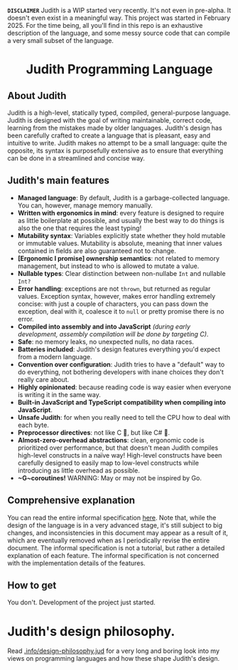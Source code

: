 **`DISCLAIMER`** Judith is a WIP started very recently. It's not even in pre-alpha. It doesn't even exist in a meaningful way. This project was started in February 2025. For the time being, all you'll find in this repo is an exhaustive description of the language, and some messy source code that can compile a very small subset of the language.

<div align="center">
  <h1>Judith Programming Language</h1>
</div>

## About Judith
Judith is a high-level, statically typed, compiled, general-purpose language. Judith is designed with the goal of writing maintainable, correct code, learning from the mistakes made by older languages. Judith's design has been carefully crafted to create a language that is pleasant, easy and intuitive to write. Judith makes no attempt to be a small language: quite the opposite, its syntax is purposefully extensive as to ensure that everything can be done in a streamlined and concise way.

## Judith's main features

- **Managed language**: By default, Judith is a garbage-collected language. You can, however, manage memory manually.
- **Written with ergonomics in mind**: every feature is designed to require as little boilerplate at possible, and usually the best way to do things is also the one that requires the least typing!
- **Mutability syntax**: Variables explicitly state whether they hold mutable or immutable values. Mutability is absolute, meaning that inner values contained in fields are also guaranteed not to change.
- **[Ergonomic I promise] ownership semantics**: not related to memory management, but instead to who is allowed to mutate a value.
- **Nullable types**: Clear distinction between non-nullabe `Int` and nullable `Int?`
- **Error handling**: exceptions are not `thrown`, but returned as regular values. Exception syntax, however, makes error handling extremely concise: with just a couple of characters, you can pass down the exception, deal with it, coalesce it to `null` or pretty promise there is no error.
- **Compiled into assembly and into JavaScript** _(during early development, assembly compilation will be done by targeting C)_.
- **Safe**: no memory leaks, no unexpected nulls, no data races.
- **Batteries included**: Judith's design features everything you'd expect from a modern language.
- **Convention over configuration**: Judith tries to have a "default" way to do everything, not bothering developers with inane choices they don't really care about.
- **Highly opinionated**: because reading code is way easier when everyone is writing it in the same way.
- **Built-in JavaScript and TypeScript compatibility when compiling into JavaScript**.
- **Unsafe Judith**: for when you really need to tell the CPU how to deal with each byte.
- **Preprocessor directives**: not like C 🤮, but like C# 🥰.
- **Almost-zero-overhead abstractions**: clean, ergonomic code is prioritized over performance, but that doesn't mean Judith compiles high-level constructs in a naïve way! High-level constructs have been carefully designed to easily map to low-level constructs while introducing as little overhead as possible.
- **~G~coroutines!** WARNING: May or may not be inspired by Go.

## Comprehensive explanation
You can read the entire informal specification [here](.info/spec.md). Note that, while the design of the language is in a very advanced stage, it's still subject to big changes, and inconsistencies in this document may appear as a result of it, which are eventually removed when as I periodically revise the entire document. The informal specification is not a tutorial, but rather a detailed explanation of each feature. The informal specification is not concerned with the implementation details of the features.

## How to get
You don't. Development of the project just started.

# Judith's design philosophy.
Read [.info/design-philosophy.jud](.info/design-philosophy.md) for a very long and boring look into my views on programming languages and how these shape Judith's design.
